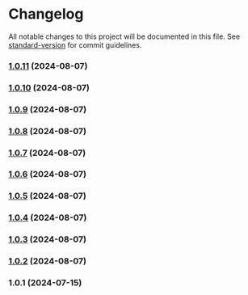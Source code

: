 # Changelog

All notable changes to this project will be documented in this file. See [standard-version](https://github.com/conventional-changelog/standard-version) for commit guidelines.

### [1.0.11](https://github.com/snomiao/zod-chatgpt/compare/v1.0.10...v1.0.11) (2024-08-07)

### [1.0.10](https://github.com/snomiao/zod-chatgpt/compare/v1.0.9...v1.0.10) (2024-08-07)

### [1.0.9](https://github.com/snomiao/zod-chatgpt/compare/v1.0.8...v1.0.9) (2024-08-07)

### [1.0.8](https://github.com/snomiao/zod-chatgpt/compare/v1.0.7...v1.0.8) (2024-08-07)

### [1.0.7](https://github.com/snomiao/zod-chatgpt/compare/v1.0.6...v1.0.7) (2024-08-07)

### [1.0.6](https://github.com/snomiao/zod-chatgpt/compare/v1.0.5...v1.0.6) (2024-08-07)

### [1.0.5](https://github.com/snomiao/zod-chatgpt/compare/v1.0.4...v1.0.5) (2024-08-07)

### [1.0.4](https://github.com/snomiao/zod-chatgpt/compare/v1.0.3...v1.0.4) (2024-08-07)

### [1.0.3](https://github.com/snomiao/zod-chatgpt/compare/v1.0.2...v1.0.3) (2024-08-07)

### [1.0.2](https://github.com/snomiao/zod-chatgpt/compare/v1.0.1...v1.0.2) (2024-08-07)

### 1.0.1 (2024-07-15)
